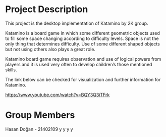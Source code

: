# Project Description

  This project is the desktop implementation of Katamino by 2K group.
  
  Katamino is a board game in which some different geometric objects used to fill some space changing according to difficulty levels. Space is not the only thing that determines difficulty. Use of some different shaped objects but not using others also plays a great role.
  
  Katamino board game requires observation and use of logical powers from players and it is used very often to develop children’s those mentioned skills. 
  
  The link below can be checked for visualization and further information for Katamino.
  
  https://www.youtube.com/watch?v=BQY3Q3iTFrk
  
  # Group Members
  
  Hasan Doğan - 21402109
  y
  y
  y
  y
